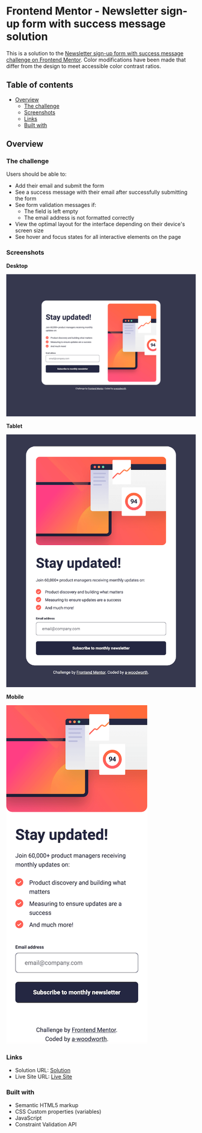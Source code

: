# Frontend Mentor - Newsletter sign-up form with success message solution

This is a solution to the [Newsletter sign-up form with success message challenge on Frontend Mentor](https://www.frontendmentor.io/challenges/newsletter-signup-form-with-success-message-3FC1AZbNrv). Color modifications have been made that differ from the design to meet accessible color contrast ratios.

## Table of contents

- [Overview](#overview)
  - [The challenge](#the-challenge)
  - [Screenshots](#screenshots)
  - [Links](#links)
  - [Built with](#built-with)

## Overview

### The challenge

Users should be able to:

- Add their email and submit the form
- See a success message with their email after successfully submitting the form
- See form validation messages if:
  - The field is left empty
  - The email address is not formatted correctly
- View the optimal layout for the interface depending on their device's screen size
- See hover and focus states for all interactive elements on the page

### Screenshots

**Desktop**

![Desktop Sceenshot](assets/screenshots/desktop-screenshot-1440px.png)

**Tablet**

![Tablet Sceenshot](assets/screenshots/tablet-screenshot-768px.png)

**Mobile**

![Mobile Sceenshot](assets/screenshots/mobile-screenshot-375px.png)

### Links

- Solution URL: [Solution](https://www.frontendmentor.io/solutions/newsletter-sign-up-with-success-message----accessibility-javascript-V_7eIhEaHX)
- Live Site URL: [Live Site](https://a-woodworth.github.io/newsletter_signup)

### Built with

- Semantic HTML5 markup
- CSS Custom properties (variables)
- JavaScript
- Constraint Validation API
